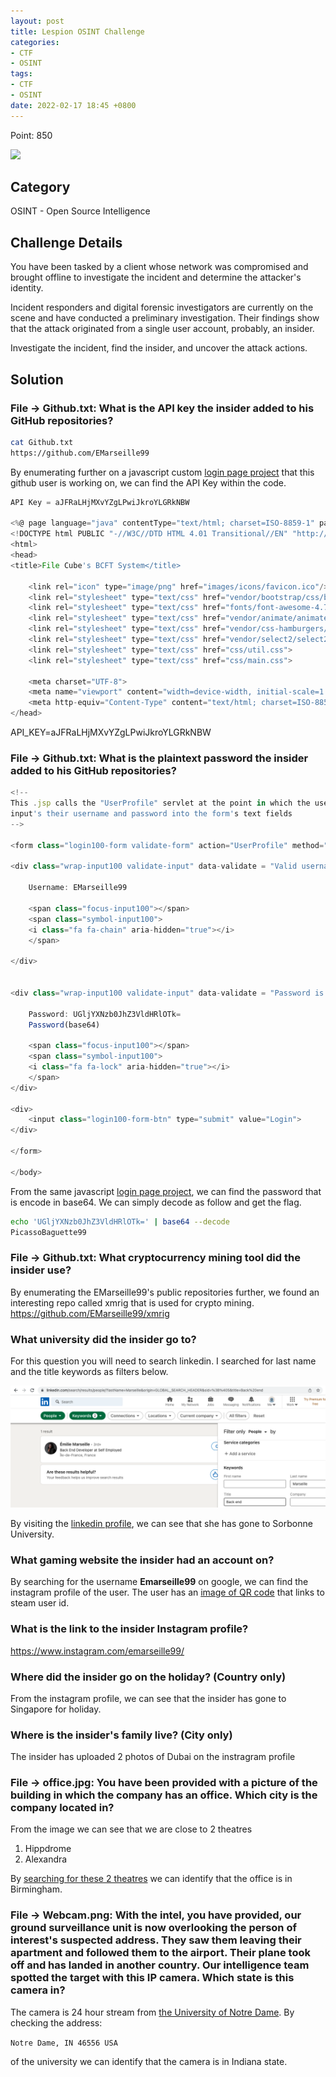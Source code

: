 ```yaml
---
layout: post
title: Lespion OSINT Challenge
categories:
- CTF
- OSINT
tags:
- CTF
- OSINT
date: 2022-02-17 18:45 +0800
---
```

Point: 850

<a href="https://cyberdefenders.org/blueteam-ctf-challenges/progress/rootware/73/"><img src="https://img.shields.io/badge/completed-lespion%20opensource%20intelligence-brightgreen.svg" /></a>

## Category

OSINT - Open Source Intelligence

## Challenge Details

You have been tasked by a client whose network was compromised and brought offline to investigate the incident and determine the attacker's identity.

Incident responders and digital forensic investigators are currently on the scene and have conducted a preliminary investigation. Their findings show that the attack originated from a single user account, probably, an insider.

Investigate the incident, find the insider, and uncover the attack actions.

## Solution

### File -> Github.txt: What is the API key the insider added to his GitHub repositories?

```bash
cat Github.txt                           
https://github.com/EMarseille99   
```

By enumerating further on a javascript custom [login page project](https://github.com/EMarseille99/Project-Build---Custom-Login-Page/blob/master/Login%20Page.js) that this github user is working on, we can find the API Key within the code.

```javascript
API Key = aJFRaLHjMXvYZgLPwiJkroYLGRkNBW

<%@ page language="java" contentType="text/html; charset=ISO-8859-1" pageEncoding="ISO-8859-1"%>
<!DOCTYPE html PUBLIC "-//W3C//DTD HTML 4.01 Transitional//EN" "http://www.w3.org/TR/html4/loose.dtd">
<html>
<head>
<title>File Cube's BCFT System</title>

    <link rel="icon" type="image/png" href="images/icons/favicon.ico"/>
    <link rel="stylesheet" type="text/css" href="vendor/bootstrap/css/bootstrap.min.css">
    <link rel="stylesheet" type="text/css" href="fonts/font-awesome-4.7.0/css/font-awesome.min.css">
    <link rel="stylesheet" type="text/css" href="vendor/animate/animate.css">
    <link rel="stylesheet" type="text/css" href="vendor/css-hamburgers/hamburgers.min.css">
    <link rel="stylesheet" type="text/css" href="vendor/select2/select2.min.css">
    <link rel="stylesheet" type="text/css" href="css/util.css">
    <link rel="stylesheet" type="text/css" href="css/main.css">

    <meta charset="UTF-8">
    <meta name="viewport" content="width=device-width, initial-scale=1.0">
    <meta http-equiv="Content-Type" content="text/html; charset=ISO-8859-1">
</head>
```

API_KEY=aJFRaLHjMXvYZgLPwiJkroYLGRkNBW

### File -> Github.txt: What is the plaintext password the insider added to his GitHub repositories?

```javascript
<!-- 
This .jsp calls the "UserProfile" servlet at the point in which the user 
input's their username and password into the form's text fields
-->

<form class="login100-form validate-form" action="UserProfile" method="post">

<div class="wrap-input100 validate-input" data-validate = "Valid username is required: FileCubeUser100">

    Username: EMarseille99
    
    <span class="focus-input100"></span>
    <span class="symbol-input100">
    <i class="fa fa-chain" aria-hidden="true"></i>
    </span>
    
</div> 


<div class="wrap-input100 validate-input" data-validate = "Password is required">

    Password: UGljYXNzb0JhZ3VldHRlOTk=
    Password(base64)
    
    <span class="focus-input100"></span>
    <span class="symbol-input100">
    <i class="fa fa-lock" aria-hidden="true"></i>
    </span>
</div>

<div>
    <input class="login100-form-btn" type="submit" value="Login">
</div>

</form>

</body>
```

From the same javascript [login page project](https://github.com/EMarseille99/Project-Build---Custom-Login-Page/blob/master/Login%20Page.js), we can find the password that is encode in base64. We can simply decode as follow and get the flag.

```bash
echo 'UGljYXNzb0JhZ3VldHRlOTk=' | base64 --decode
PicassoBaguette99
```

### File -> Github.txt: What cryptocurrency mining tool did the insider use?

By enumerating the EMarseille99's public repositories further, we found an interesting repo called xmrig that is used for crypto mining.
<https://github.com/EMarseille99/xmrig>

### What university did the insider go to?

For this question you will need to search linkedin. I searched for last name and the title keywords as filters below.

![linkedin](/assets/img/blogImages/Lespion1.png)

By visiting the [linkedin profile](https://www.linkedin.com/in/%C3%A9milie-marseille-4b353a1aa/), we can see that she has gone to Sorbonne University.

### What gaming website the insider had an account on?

By searching for the username **Emarseille99** on google, we can find the instagram profile of the user. The user has an [image of QR code](https://www.instagram.com/p/CAs_zj6FwMT/) that links to steam user id.

### What is the link to the insider Instagram profile?

<https://www.instagram.com/emarseille99/>

### Where did the insider go on the holiday? (Country only)

From the instagram profile, we can see that the insider has gone to Singapore for holiday.

### Where is the insider's family live? (City only)

The insider has uploaded 2 photos of Dubai on the instragram profile

### File -> office.jpg: You have been provided with a picture of the building in which the company has an office. Which city is the company located in?

From the image we can see that we are close to 2 theatres

1. Hippdrome
2. Alexandra

By [searching for these 2 theatres](https://www.google.com/search?q=hippodrome+theatre+alexandra+theatre&client=safari&rls=en&sxsrf=APq-WBsbNhjDMPu1ek5yMi4-Kwr9ISylsw%3A1645094350372&ei=ziUOYpCqFovbz7sPyq6ouAU&ved=0ahUKEwiQyYCDxob2AhWL7XMBHUoXClcQ4dUDCA4&uact=5&oq=hippodrome+theatre+alexandra+theatre&gs_lcp=Cgdnd3Mtd2l6EAMyBwgAEEcQsAMyBwgAEEcQsAMyBwgAEEcQsAMyBwgAEEcQsAMyBwgAEEcQsAMyBwgAEEcQsAMyBwgAEEcQsAMyBwgAEEcQsANKBAhBGABKBAhGGABQAFgAYNQFaAFwAXgAgAEAiAEAkgEAmAEAyAEIwAEB&sclient=gws-wiz) we can identify that the office is in Birmingham.

### File -> Webcam.png: With the intel, you have provided, our ground surveillance unit is now overlooking the person of interest's suspected address. They saw them leaving their apartment and followed them to the airport. Their plane took off and has landed in another country. Our intelligence team spotted the target with this IP camera. Which state is this camera in?

The camera is 24 hour stream from [the University of Notre Dame](https://dome.nd.edu). By checking the address:

`Notre Dame, IN 46556 USA`

 of the university we can identify that the camera is in Indiana state.
